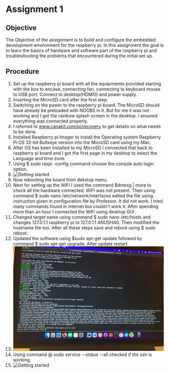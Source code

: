  # Assignment 1 
 ## Objective
 The Objective of the assignment is to build and configure the embedded development environment for the raspberry pi.  In this assignment the goal is to learn the basics of hardware and software part of the raspberry pi and troubleshooting the problems that encountered during the initial set up.

 ## Procedure
 1. Set up the raspberry pi board with all the equipmemts provided starting with the box to encase, connecting fan, connecting to keyboard mouse to USB port. Connect to desktop(HDMI0) and power supply. 
 2. Inserting the MicroSD card after the first step.
 3. Switching on the power to the raspberry pi board. The MicroSD should have already be preloaded with NOOBS in it. But for me it was not working and I got the rainbow splash screen in the desktop. I ensured everything was connected properly.
 4. I referred to www.canakit.com/pi/recovery to get details on what needs to be done.
 5. Installed Raspberry pi Imager to install the Operating system Raspberry Pi OS 32-bit Bullseye version into the MicroSD card using my Mac.
 6. After OS has been installed to my MicroSD I connected that back to raspberry pi board and I got the first page in my desktop to select the Language and time zone. 
 7. Using $ sudo raspi -config command choose the console auto login option. 
 8. ![Getting started](./images/Console_auto_login.jpg)
 9.  Now rebooting the board from dekstop menu.
 10. Next for setting up the WiFi I used the command $dmesg | more to check all the hardware connected. WiFi was not present. Then using command $ sudo nano /etc/network/interfaces edited the file using instruction given in configuration file by Professor. It did not work. I tried many commands found in internet but couldn't work it. After spending more than an hour I connected the WiFi using desktop GUI. 
 11. Changed target name using command $ sudo nano /etc/hosts and changes 127.0.1.1 raspberry pi to 127.0.1.1 ANUSHA0. Then modified the hostname file too. After all these steps save and reboot using $ sudo reboot.
 12. Updated the software using $sudo apt-get update followed by command $ sudo apt-get upgrade. After update restart.
 13. ![Upgrade image](./images/Upgrade.JPG)
 14. Using command @ sudo service --status --all checked if the ssh is working. 
 15. ![Getting started](./images/Working_ssh.JPG)
